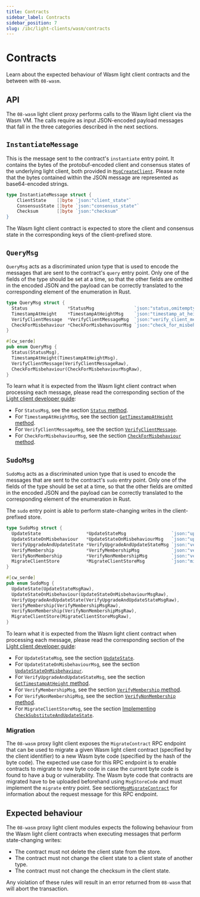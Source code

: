 ```yaml
---
title: Contracts
sidebar_label: Contracts
sidebar_position: 7
slug: /ibc/light-clients/wasm/contracts
---
```


# Contracts

Learn about the expected behaviour of Wasm light client contracts and the between with `08-wasm`. 

## API

The `08-wasm` light client proxy performs calls to the Wasm light client via the Wasm VM. The calls require as input JSON-encoded payload messages that fall in the three categories described in the next sections. 

## `InstantiateMessage`

This is the message sent to the contract's `instantiate` entry point. It contains the bytes of the protobuf-encoded client and consensus states of the underlying light client, both provided in [`MsgCreateClient`](https://github.com/cosmos/ibc-go/blob/v8.0.0/proto/ibc/core/client/v1/tx.proto#L40-L52). Please note that the bytes contained within the JSON message are represented as base64-encoded strings.

```go
type InstantiateMessage struct {
	ClientState    []byte `json:"client_state"`
	ConsensusState []byte `json:"consensus_state"`
	Checksum       []byte `json:"checksum"
}
```

The Wasm light client contract is expected to store the client and consensus state in the corresponding keys of the client-prefixed store.

## `QueryMsg`

`QueryMsg` acts as a discriminated union type that is used to encode the messages that are sent to the contract's `query` entry point. Only one of the fields of the type should be set at a time, so that the other fields are omitted in the encoded JSON and the payload can be correctly translated to the corresponding element of the enumeration in Rust.

```go
type QueryMsg struct {
  Status               *StatusMsg               `json:"status,omitempty"`
  TimestampAtHeight    *TimestampAtHeightMsg    `json:"timestamp_at_height,omitempty"`
  VerifyClientMessage  *VerifyClientMessageMsg  `json:"verify_client_message,omitempty"`
  CheckForMisbehaviour *CheckForMisbehaviourMsg `json:"check_for_misbehaviour,omitempty"`
}
```

```rust
#[cw_serde]
pub enum QueryMsg {
  Status(StatusMsg),
  TimestampAtHeight(TimestampAtHeightMsg),
  VerifyClientMessage(VerifyClientMessageRaw),
  CheckForMisbehaviour(CheckForMisbehaviourMsgRaw),
}
```

To learn what it is expected from the Wasm light client contract when processing each message, please read the corresponding section of the [Light client developer guide](../01-developer-guide/01-overview.md):

- For `StatusMsg`, see the section [`Status` method](../01-developer-guide/02-client-state.md#status-method).
- For `TimestampAtHeightMsg`, see the section [`GetTimestampAtHeight` method](../01-developer-guide/02-client-state.md#gettimestampatheight-method).
- For `VerifyClientMessageMsg`, see the section [`VerifyClientMessage`](../01-developer-guide/04-updates-and-misbehaviour.md#verifyclientmessage).
- For `CheckForMisbehaviourMsg`, see the section [`CheckForMisbehaviour` method](../01-developer-guide/02-client-state.md#checkformisbehaviour-method).

## `SudoMsg`

`SudoMsg` acts as a discriminated union type that is used to encode the messages that are sent to the contract's `sudo` entry point. Only one of the fields of the type should be set at a time, so that the other fields are omitted in the encoded JSON and the payload can be correctly translated to the corresponding element of the enumeration in Rust.

The `sudo` entry point is able to perform state-changing writes in the client-prefixed store.

```go
type SudoMsg struct {
  UpdateState                 *UpdateStateMsg                 `json:"update_state,omitempty"`
  UpdateStateOnMisbehaviour   *UpdateStateOnMisbehaviourMsg   `json:"update_state_on_misbehaviour,omitempty"`
  VerifyUpgradeAndUpdateState *VerifyUpgradeAndUpdateStateMsg `json:"verify_upgrade_and_update_state,omitempty"`
  VerifyMembership            *VerifyMembershipMsg            `json:"verify_membership,omitempty"`
  VerifyNonMembership         *VerifyNonMembershipMsg         `json:"verify_non_membership,omitempty"`
  MigrateClientStore          *MigrateClientStoreMsg          `json:"migrate_client_store,omitempty"`
}
```

```rust
#[cw_serde]
pub enum SudoMsg {
  UpdateState(UpdateStateMsgRaw),
  UpdateStateOnMisbehaviour(UpdateStateOnMisbehaviourMsgRaw),
  VerifyUpgradeAndUpdateState(VerifyUpgradeAndUpdateStateMsgRaw),
  VerifyMembership(VerifyMembershipMsgRaw),
  VerifyNonMembership(VerifyNonMembershipMsgRaw),
  MigrateClientStore(MigrateClientStoreMsgRaw),
}
```

To learn what it is expected from the Wasm light client contract when processing each message, please read the corresponding section of the [Light client developer guide](../01-developer-guide/01-overview.md):

- For `UpdateStateMsg`, see the section [`UpdateState`](../01-developer-guide/04-updates-and-misbehaviour.md#updatestate).
- For `UpdateStateOnMisbehaviourMsg`, see the section [`UpdateStateOnMisbehaviour`](../01-developer-guide/04-updates-and-misbehaviour.md#updatestateonmisbehaviour).
- For `VerifyUpgradeAndUpdateStateMsg`, see the section [`GetTimestampAtHeight` method](../01-developer-guide/05-upgrades.md#implementing-verifyupgradeandupdatestate).
- For `VerifyMembershipMsg`, see the section [`VerifyMembership` method](../01-developer-guide/02-client-state.md#verifymembership-method).
- For `VerifyNonMembershipMsg`, see the section [`VerifyNonMembership` method](../01-developer-guide/02-client-state.md#verifynonmembership-method).
- For `MigrateClientStoreMsg`, see the section [Implementing `CheckSubstituteAndUpdateState`](../01-developer-guide/07-proposals.md#implementing-checksubstituteandupdatestate).

### Migration

The `08-wasm` proxy light client exposes the `MigrateContract` RPC endpoint that can be used to migrate a given Wasm light client contract (specified by the client identifier) to a new Wasm byte code (specified by the hash of the byte code). The expected use case for this RPC endpoint is to enable contracts to migrate to new byte code in case the current byte code is found to have a bug or vulnerability. The Wasm byte code that contracts are migrated have to be uploaded beforehand using `MsgStoreCode` and must implement the `migrate` entry point. See section[`MsgMigrateContract`](./04-messages.md#msgmigratecontract) for information about the request message for this RPC endpoint. 

## Expected behaviour

The `08-wasm` proxy light client modules expects the following behaviour from the Wasm light client contracts when executing messages that perform state-changing writes:

- The contract must not delete the client state from the store.
- The contract must not change the client state to a client state of another type.
- The contract must not change the checksum in the client state.

Any violation of these rules will result in an error returned from `08-wasm` that will abort the transaction.
